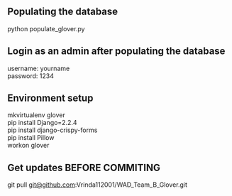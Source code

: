 ## Populating the database
python populate_glover.py

## Login as an admin after populating the database
username: yourname  
password: 1234

## Environment setup
mkvirtualenv glover  
pip install Django=2.2.4  
pip install django-crispy-forms  
pip install Pillow  
workon glover

## Get updates BEFORE COMMITING
git pull git@github.com:Vrinda112001/WAD_Team_B_Glover.git
